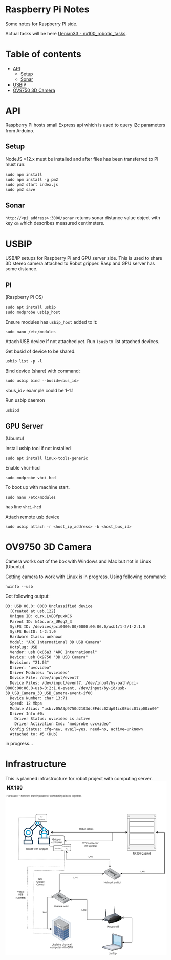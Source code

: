 # Raspberry Pi Notes

Some notes for Raspberry PI side.

Actual tasks will be here [Uenian33 - nx100_robotic_tasks](https://github.com/uenian33/nx100_robotic_tasks).


Table of contents
=================

* [API](#api)
    * [Setup](#setup)
    * [Sonar](#sonar)
* [USBIP](#usbip)
* [OV9750 3D Camera](#ov9750-3d-camera)

API
============
Raspberry Pi hosts small Express api which is used to query i2c parameters from Arduino.

Setup
-----
NodeJS >12.x must be installed and after files has been transferred to PI must run:

```shell script
sudo npm install
sudo npm install -g pm2
sudo pm2 start index.js
sudo pm2 save
```

Sonar
-----
`http://<pi_address>:3000/sonar`
returns sonar distance value object with key `cm` which describes measured centimeters.



USBIP
============
USB/IP setups for Raspberry Pi and GPU server side. This is used to share
3D stereo camera attached to Robot gripper. Rasp and GPU server has some distance.

PI
-----
(Raspberry Pi OS)

```shell script
sudo apt install usbip
sudo modprobe usbip_host
```

Ensure modules has `usbip_host` added to it:

```shell script
sudo nano /etc/modules
```

Attach USB device if not attached yet. Run `lsusb` to list attached devices.

Get busid of device to be shared.

```shell script
usbip list -p -l
```

Bind device (share) with command:

```shell script
sudo usbip bind --busid=<bus_id> 
```

<bus_id> example could be 1-1.1

Run usbip daemon

```shell script
usbipd 
```

GPU Server
-----
(Ubuntu)

Install usbip tool if not installed

```shell script
sudo apt install linux-tools-generic
```

Enable vhci-hcd

```shell script
sudo modprobe vhci-hcd
```

To boot up with machine start.

```shell script
sudo nano /etc/modules
```

has line `vhci-hcd`

Attach remote usb device

```shell script
sudo usbip attach -r <host_ip_address> -b <host_bus_id>
```

OV9750 3D Camera
============
Camera works out of the box with Windows and Mac but not in Linux (Ubuntu).

Getting camera to work with Linux is in progress. Using following command:

```shell script
hwinfo --usb
```

Got following output:

```shell script
03: USB 00.0: 0000 Unclassified device                          
  [Created at usb.122]
  Unique ID: cLrx.LvB8fpuxKC6
  Parent ID: k4bc.orx_URqq2_3
  SysFS ID: /devices/pci0000:00/0000:00:06.0/usb1/1-2/1-2:1.0
  SysFS BusID: 1-2:1.0
  Hardware Class: unknown
  Model: "ARC International 3D USB Camera"
  Hotplug: USB
  Vendor: usb 0x05a3 "ARC International"
  Device: usb 0x9750 "3D USB Camera"
  Revision: "21.03"
  Driver: "uvcvideo"
  Driver Modules: "uvcvideo"
  Device File: /dev/input/event7
  Device Files: /dev/input/event7, /dev/input/by-path/pci-0000:00:06.0-usb-0:2:1.0-event, /dev/input/by-id/usb-3D_USB_Camera_3D_USB_Camera-event-if00
  Device Number: char 13:71
  Speed: 12 Mbps
  Module Alias: "usb:v05A3p9750d2103dcEFdsc02dp01ic0Eisc01ip00in00"
  Driver Info #0:
    Driver Status: uvcvideo is active
    Driver Activation Cmd: "modprobe uvcvideo"
  Config Status: cfg=new, avail=yes, need=no, active=unknown
  Attached to: #5 (Hub)
```

in progress...


Infrastructure
============
This is planned infrastructure for robot project with computing server.<br>
![infra-image](../doc/hardware_network.png)

